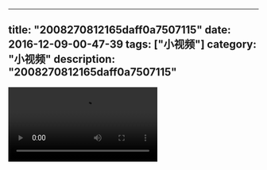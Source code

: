 
---
title: "2008270812165daff0a7507115"
date: 2016-12-09-00-47-39
tags: ["小视频"]
category: "小视频"
description: "2008270812165daff0a7507115"
---
<video src="http://ohtsqip0g.bkt.clouddn.com/2008270812165daff0a7507115.mp4" controls="controls"></video>
